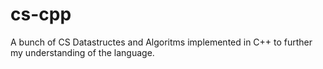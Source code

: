 # cs-cpp
A bunch of CS Datastructes and Algoritms implemented in C++ to further my understanding of the language.
